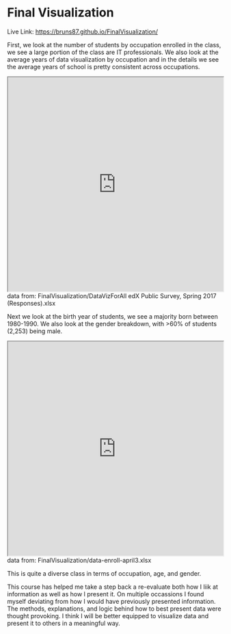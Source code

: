 # Final Visualization

Live Link:  https://bruns87.github.io/FinalVisualization/ 

First, we look at the number of students by occupation enrolled in the class, we see a large portion of the class are IT professionals. We also look at the average years of data visualization by occupation and in the details we see the average years of school is pretty consistent across occupations.
<iframe src="https://public.tableau.com/views/FinalAssignment1_2/Dashboard1?:embed=y&:display_count=yes" width="100%" height="500"></iframe>data from: FinalVisualization/DataVizForAll edX Public Survey, Spring 2017 (Responses).xlsx

Next we look at the birth year of students, we see a majority born between 1980-1990. We also look at the gender breakdown, with >60% of students (2,253) being male.
<iframe src="https://public.tableau.com/views/FinalAssignment2_0/Dashboard1?:embed=y&:display_count=yes" width="100%" height="500"></iframe>data from: FinalVisualization/data-enroll-april3.xlsx

This is quite a diverse class in terms of occupation, age, and gender. 

This course has helped me take a step back a re-evaluate both how I liik at information as well as how I present it. On multiple occassions I found myself deviating from how I would have previously presented information. The methods, explanations, and logic behind how to best present data were thought provoking. I think I will be better equipped to visualize data and present it to others in a meaningful way. 



